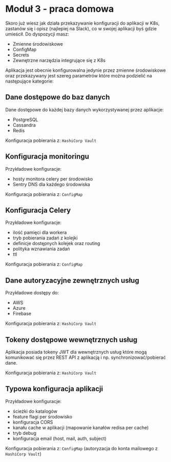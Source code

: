 # Moduł 3 - praca domowa

Skoro już wiesz jak działa przekazywanie konfiguracji do aplikacji w K8s, zastanów się i opisz (najlepiej na Slack), co w swojej aplikacji byś gdzie umieścił. Do dyspozycji masz:

- Zmienne środowiskowe
- ConfigMap
- Secrets
- Zewnętrzne narzędzia integrujące się z K8s

Aplikacja jest obecnie konfigurowalna jedynie przez zmienne środowiskowe oraz przekazywany jest szereg parametrów które można podzielić na następujące kategorie:

## Dane dostępowe do baz danych
Dane dostępowe do każdej bazy danych wykorzystywanej przez aplikacje:
- PostgreSQL
- Cassandra
- Redis

Konfiguracja pobierania z: `HashiCorp Vault`

## Konfiguracja monitoringu
Przykładowe konfiguracje:
- hosty monitora celery per środowisko
- Sentry DNS dla każdego środowiska

Konfiguracja pobierania z: `ConfigMap`

## Konfiguracja Celery
Przykładowe konfiguracje:
- ilość pamięci dla workera
- tryb pobierania zadań z kolejki
- definicje dostępnych kolejek oraz routing
- polityka wznawiania zadań
- ttl

Konfiguracja pobierania z: `ConfigMap`

## Dane autoryzacyjne zewnętrznych usług
Przykładowe dostępy do:
- AWS
- Azure
- Firebase

Konfiguracja pobierania z: `HashiCorp Vault`

## Tokeny dostępowe wewnętrznych usług
Aplikacja posiada tokeny JWT dla wewnętrznych usług które mogą komunikować się przez REST API z aplikacją i np. synchronizować/pobierać dane.

Konfiguracja pobierania z: `HashiCorp Vault`

## Typowa konfiguracja aplikacji
Przykładowe konfiguracje:
- ścieżki do katalogów
- feature flagi per środowisko
- konfiguracja CORS
- kanału cache w aplikacji (mapowanie kanałów redisa per cache)
- tryb debug
- konfiguracja email (host, mail, auth, subject)

Konfiguracja pobierania z: `ConfigMap` (autoryzacja do konta mailowego z `HashiCorp Vault`)